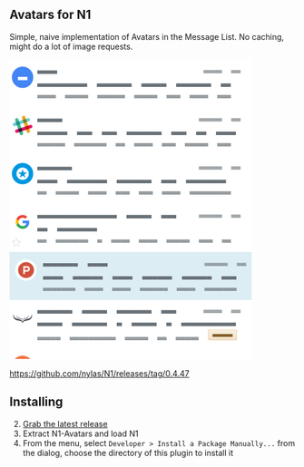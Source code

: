## Avatars for N1

Simple, naive implementation of Avatars in the Message List.
No caching, might do a lot of image requests.

![Screenshot](screenshot.png)

https://github.com/nylas/N1/releases/tag/0.4.47

## Installing

2. [Grab the latest release](https://github.com/unity/n1-avatars/releases)
3. Extract N1-Avatars and load N1
4. From the menu, select `Developer > Install a Package Manually...` from the dialog, choose the directory of this plugin to install it
